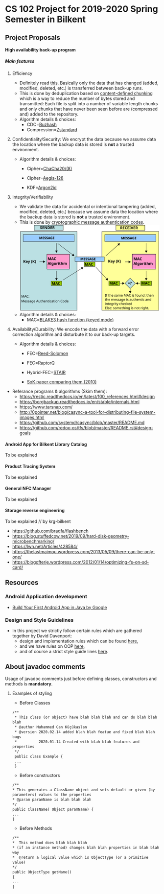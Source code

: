 # CS 102 Project for 2019-2020 Spring Semester in Bilkent

## Project Proposals

#### High availability back-up program

##### Main features

1. Efficiency
   * Definitely read [this](https://www.tarsnap.com/deduplication-explanation.html). Basically only the data that has changed (added, modified, deleted, etc.) is transferred between back-up runs.
   * This is done by deduplication based on [content-defined chunking](https://restic.net/blog/2015-09-12/restic-foundation1-cdc) which is a way to reduce the number of bytes stored and transmitted: Each file is split into a number of variable length chunks and only chunks that have never been seen before are (compressed and) added to the repository.
   * Algorithm details & choices:
      * CDC=[Buzhash](https://en.wikipedia.org/wiki/Rolling_hash#Cyclic_polynomial)
      * Compression=[Zstandard](https://facebook.github.io/zstd/)
      
2. Confidentiality/Security: We encrypt the data because we assume data the location where the backup data is stored is **not** a trusted environment. 
   * Algorithm details & choices:
      * Cipher=[ChaCha20/(8)](https://en.wikipedia.org/wiki/Salsa20#ChaCha_variant)
      * Cipher=[Aegis-128](https://competitions.cr.yp.to/caesar-submissions.html)
      
      * KDF=[Argon2id](https://github.com/p-h-c/phc-winner-argon2)
      
3. Integrity/Verifiability
   * We validate the data for accidental or intentional tampering (added, modified, deleted, etc.) because we assume data the location where the backup data is stored is **not** a trusted environment.
   * This is done by [cryptographic message authentication codes](https://en.wikipedia.org/wiki/Message_authentication_code). 
   ![Alt text](./MAC.svg)
   * Algorithm details & choices:
      * MAC=[BLAKE3 hash function (keyed mode)](https://github.com/BLAKE3-team/BLAKE3)
      
4. Availability/Durability: We encode the data with a forward error correction algorithm and disturbute it to our back-up targets.
   * Algorithm details & choices:
      * FEC=[Reed-Solomon](https://en.wikipedia.org/wiki/Reed%E2%80%93Solomon_error_correction)
      * FEC=[RaptorQ](https://github.com/openrq-team/OpenRQ/wiki/%22What-is-RaptorQ%3F%22)
      
      * Hybrid-FEC=[STAIR](https://dl.acm.org/doi/pdf/10.1145/2658991?download=true)
      
      * [SoK paper comparing them (2010)](https://www.usenix.org/legacy/event/fast09/tech/full_papers/plank/plank.pdf)

* Referance programs & algorithms (Skim them):
   * <https://restic.readthedocs.io/en/latest/100_references.html#design>
   * <https://borgbackup.readthedocs.io/en/stable/internals.html>
   * <https://www.tarsnap.com/>
   * <http://0pointer.net/blog/casync-a-tool-for-distributing-file-system-images.html>
   * <https://github.com/systemd/casync/blob/master/README.md>
   * <https://github.com/redox-os/tfs/blob/master/README.rst#design-goals>

#### Android App for Bilkent Library Catalog
To be explained

#### Product Tracing System
To be explained

#### General NFC Manager
To be explained

#### Storage reverse engineering
To be explained // by krg-bilkent
* <https://github.com/bradfa/flashbench>
* <https://blog.stuffedcow.net/2019/09/hard-disk-geometry-microbenchmarking/>
* <https://lwn.net/Articles/428584/>
* <https://thelastmaimou.wordpress.com/2013/05/09/there-can-be-only-one/>
* <https://blogofterje.wordpress.com/2012/01/14/optimizing-fs-on-sd-card/>

## Resources

### Android Application development
+ [Build Your First Android App in Java by Google](https://codelabs.developers.google.com/codelabs/build-your-first-android-app/#0)

### Design and Style Guidelines
+ In this project we strictly follow certain rules which are gathered together by David Davenport:
   - design and implementation rules which can be found  [here](https://web.archive.org/web/20170930094137/http://www.cs.bilkent.edu.tr/~david/cs101/practicalwork/2010/JavaLabs.htm),
   - and we have rules on OOP [here](https://web.archive.org/web/20170930110056/http://www.cs.bilkent.edu.tr/~david/cs101/practicalwork/2010/JavaOOPLabs.htm),
   - and of course a strict style guide lines [here](https://web.archive.org/web/20170930110102/http://www.cs.bilkent.edu.tr/~david/cs101/practicalwork/2010/styleguidelines.htm).


## About javadoc comments
Usage of javadoc comments just before defining classes, constructors and methods is **mandatory**.
1. Examples of styling
   * Before Classes
   ```
   /**
    * This class (or object) have blah blah blah and can do blah blah blah
    * @author Muhammed Can Küçükaslan
    * @version 2020.02.14 added blah blah featue and fixed blah blah bugs
    *          2020.01.14 Created with blah blah features and properties 
    */
    public class Example {
    ...
    }
   ```
   
   * Before constructors
    ```
    /**
    * This generates a ClassName object and sets default or given (by parameters) values to the properties
    * @param paramName is blah blah blah
    */
   public ClassName( Object paramName) {
   ...
   }
    ```
   * Before Methods
    ```
    /**
    *  This method does blah blah blah
    * (if an instance method) changes blah blah properties in blah blah way
    *  @return a logical value which is ObjectType (or a primitive value)
    */
   public ObjectType getName()
   {
   ...
   }
   ```
